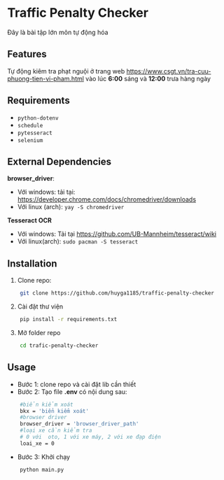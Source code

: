 # Traffic Penalty Checker
Đây là bài tập lớn môn tự động hóa

## Features

Tự động kiêm tra phạt nguội ở trang web https://www.csgt.vn/tra-cuu-phuong-tien-vi-pham.html vào lúc **6:00** sáng và **12:00** trưa hàng ngày

## Requirements

- `python-dotenv`
- `schedule`
- `pytesseract`
- `selenium`

## External Dependencies

**browser_driver**: 
- Với windows: tải tại: https://developer.chrome.com/docs/chromedriver/downloads
- Với linux (arch): `yay -S chromedriver`

**Tesseract OCR**
- Với windows: Tải tại https://github.com/UB-Mannheim/tesseract/wiki
- Với linux(arch): `sudo pacman -S tesseract`

## Installation

1.  Clone repo:
```bash
    git clone https://github.com/huyga1185/traffic-penalty-checker
```

2. Cài đặt thư viện

```bash
    pip install -r requirements.txt
```

3. Mở folder repo
```bash
    cd trafic-penalty-checker
```

## Usage

- Bước 1: clone repo và cài đặt lib cần thiết
- Bước 2: Tạo file **.env** có nội dung sau:

```bash
    #biển kiểm xoát
    bkx = 'biển kiểm xoát'
    #browser driver
    browser_driver = 'browser_driver_path'
    #loại xe cần kiểm tra
    # 0 với  oto, 1 với xe máy, 2 với xe đạp điện
    loai_xe = 0
```

- Bước 3: Khởi chạy
```bash
    python main.py
```
